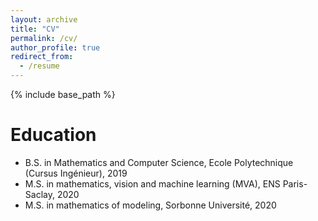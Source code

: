 ```yaml
---
layout: archive
title: "CV"
permalink: /cv/
author_profile: true
redirect_from:
  - /resume
---
```


{% include base_path %}

Education
======
* B.S. in Mathematics and Computer Science, Ecole Polytechnique (Cursus Ingénieur), 2019
* M.S. in mathematics, vision and machine learning (MVA), ENS Paris-Saclay, 2020
* M.S. in mathematics of modeling, Sorbonne Université, 2020
